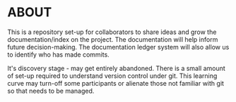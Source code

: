 # ABOUT
This is a repository set-up for collaborators to share ideas and grow the documentation/index on the project. The documentation will help inform future decision-making. The documentation ledger system will also allow us to identify who has made commits.

It's discovery stage - may get entirely abandoned.  There is a small amount of set-up required to understand version control under git. This learning curve may turn-off some participants or alienate those not familiar with git so that needs to be managed. 
